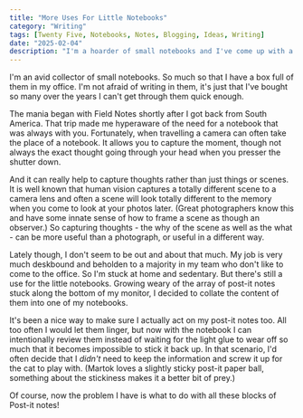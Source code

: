 ```yaml
---
title: "More Uses For Little Notebooks"
category: "Writing"
tags: [Twenty Five, Notebooks, Notes, Blogging, Ideas, Writing]
date: "2025-02-04"
description: "I'm a hoarder of small notebooks and I've come up with a nice way to use them."
---
```


I'm an avid collector of small notebooks. So much so that I have a box full of them in my office. I'm not afraid of writing in them, it's just that I've bought so many over the years I can't get through them quick enough.<!--more-->

The mania began with Field Notes shortly after I got back from South America. That trip made me hyperaware of the need for a notebook that was always with you. Fortunately, when travelling a camera can often take the place of a notebook. It allows you to capture the moment, though not always the exact thought going through your head when you presser the shutter down.

And it can really help to capture thoughts rather than just things or scenes. It is well known that human vision captures a totally different scene to a camera lens and often a scene will look totally different to the memory when you come to look at your photos later. (Great photographers know this and have some innate sense of how to frame a scene as though an observer.) So capturing thoughts - the why of the scene as well as the what - can be more useful than a photograph, or useful in a different way.

Lately though, I don't seem to be out and about that much. My job is very much deskbound and beholden to a majority in my team who don't like to come to the office. So I'm stuck at home and sedentary. But there's still a use for the little notebooks. Growing weary of the array of post-it notes stuck along the bottom of my monitor, I decided to collate the content of them into one of my notebooks.

It's been a nice way to make sure I actually act on my post-it notes too. All too often I would let them linger, but now with the notebook I can intentionally review them instead of waiting for the light glue to wear off so much that it becomes impossible to stick it back up. In that scenario, I'd often decide that I _didn't_ need to keep the information and screw it up for the cat to play with. (Martok loves a slightly sticky post-it paper ball, something about the stickiness makes it a better bit of prey.)

Of course, now the problem I have is what to do with all these blocks of Post-it notes!
